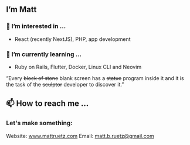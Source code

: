 ## I’m Matt
### 👀 I’m interested in ...
- React (recently NextJS), PHP, app development

### 🌱 I’m currently learning ...
- Ruby on Rails, Flutter, Docker, Linux CLI and Neovim

“Every ~~block of stone~~ blank screen has a ~~statue~~ program inside it and it is the task of the ~~sculptor~~ developer to discover it.”

## 📫 How to reach me ...
### Let's make something:
Website: www.mattruetz.com
Email: matt.b.ruetz@gmail.com
